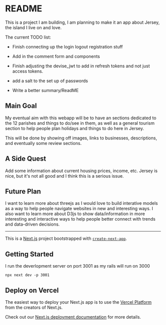 # README

This is a project I am building, I am planning to make it an app about Jersey, the island I live on and love.

The current TODO list:

- Finish connecting up the login logout registration stuff

- Add in the comment form and components

- Finish adjusting the devise_jwt to add in refresh tokens and not just access tokens.

- add a salt to the set up of passwords

- Write a better summary/ReadME

## Main Goal

My eventual aim with this webapp will be to have an sections dedicated to the 12 parishes and things to do/see in them, as well as a general tourism section to help people plan holidays and things to do here in Jersey.

This will be done by showing off images, links to businesses, descriptions, and eventually some review sections.

## A Side Quest

Add some information about current housing prices, income, etc. Jersey is nice, but it's not all good and I think this is a serious issue.

## Future Plan

I want to learn more about threejs as I would love to build interative models as a way to help people navigate websites in new and interesting ways. I also want to learn more about D3js to show data/information in more interesting and interactive ways to help people better connect with trends and data-driven decisions.

---

This is a [Next.js](https://nextjs.org/) project bootstrapped with [`create-next-app`](https://github.com/vercel/next.js/tree/canary/packages/create-next-app).

## Getting Started

I run the deverlopment server on port 3001 as my rails will run on 3000

```
npx next dev -p 3001
```

## Deploy on Vercel

The easiest way to deploy your Next.js app is to use the [Vercel Platform](https://vercel.com/new?utm_medium=default-template&filter=next.js&utm_source=create-next-app&utm_campaign=create-next-app-readme) from the creators of Next.js.

Check out our [Next.js deployment documentation](https://nextjs.org/docs/deployment) for more details.
